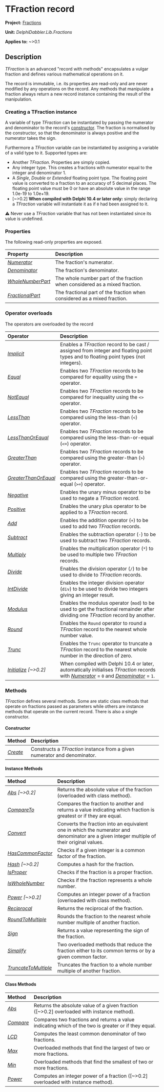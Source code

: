 # TFraction record

**Project:** [Fractions](../API.md)

**Unit:** _DelphiDabbler.Lib.Fractions_

**Applies to:** ~>0.1

## Description

_TFraction_ is an advanced "record with methods" encapsulates a vulgar fraction and defines various mathematical operations on it.

The record is immutable, i.e. its properties are read-only and are never modified by any operations on the record. Any methods that manipulate a fraction always return a new record instance containing the result of the manipulation.

### Creating a TFraction instance

A variable of type _TFraction_ can be instantiated by passing the numerator and denominator to the record's [constructor](./TFraction-Create.md). The fraction is normalised by the constructor, so that the denominator is always positive and the numerator takes the sign.

Furthermore a _TFraction_ variable can be instantiated by assigning a variable of a valid type to it. Supported types are:

* Another _TFraction_. Properties are simply copied.
* Any integer type. This creates a fractions with numerator equal to the integer and denominator 1.
* A _Single_, _Double_ or _Extended_ floating point type. The floating point value is converted to a fraction to an accuracy of 5 decimal places. The floating point value must be 0 or have an absolute value in the range 1.0e-19 to 1.0e+19.
* [~>0.2] **When compiled with Delphi 10.4 or later only:** simply declaring a _TFraction_ variable will instantiate it as if `0` had been assigned to it.

⚠️ Never use a _TFraction_ variable that has not been instantiated since its value is undefined.

### Properties

The following read-only properties are exposed.

| Property | Description |
|:---------|:------------|
| [_Numerator_](./TFraction-Numerator.md) | The fraction's numerator. |
| [_Denominator_](./TFraction-Denominator.md) | The fraction's denominator. |
| [_WholeNumberPart_](./TFraction-WholeNumberPart.md) | The whole number part of the fraction when considered as a mixed fraction. |
| [_FractionalPart_](./TFraction-FractionalPart.md) | The fractional part of the fraction when considered as a mixed fraction. |

### Operator overloads

The operators are overloaded by the record

| Operator | Description |
|:---------|:------------|
| [_Implicit_](./TFraction-Implicit.md) | Enables a _TFraction_ record to be cast / assigned from integer and floating point types and to floating point types (not integers). |
| [_Equal_](./TFraction-Equal.md) | Enables two _TFraction_ records to be compared for equality using the `=` operator. |
| [_NotEqual_](./TFraction-NotEqual.md) | Enables two _TFraction_ records to be compared for inequality using the `<>` operator. |
| [_LessThan_](./TFraction-LessThan.md) | Enables two _TFraction_ records to be compared using the less-than (`<`) operator.  |
| [_LessThanOrEqual_](./TFraction-LessThanOrEqual.md) | Enables two _TFraction_ records to be compared using the less-than-or-equal (`<=`) operator.  |
| [_GreaterThan_](./TFraction-GreaterThan.md) | Enables two _TFraction_ records to be compared using the greater-than (`>`) operator.  |
| [_GreaterThanOrEqual_](./TFraction-GreaterThanOrEqual.md) | Enables two _TFraction_ records to be compared using the greater-than-or-equal (`>=`) operator.  |
| [_Negative_](./TFraction-Negative.md) | Enables the unary minus operator to be used to negate a _TFraction_ record.  |
| [_Positive_](./TFraction-Positive.md) | Enables the unary plus operator to be applied to a _TFraction_ record.  |
| [_Add_](./TFraction-Add.md) | Enables the addition operator (`+`) to be used to add two _TFraction_ records. |
| [_Subtract_](./TFraction-Subtract.md) | Enables the subtraction operator (`-`) to be used to subtract two _TFraction_ records. |
| [_Multiply_](./TFraction-Multiply.md) | Enables the multiplication operator (`*`) to be used to multiple two _TFraction_ records.  |
| [_Divide_](./TFraction-Divide.md) | Enables the division operator (`/`) to be used to divide to _TFraction_ records.  |
| [_IntDivide_](./TFraction-IntDivide.md) | Enables the integer division operator (`div`) to be used to divide two integers giving an integer result. |
| [_Modulus_](./TFraction-Modulus.md) | Enables the modulus operator (`mod`) to be used to get the fractional remainder after dividing one _TFraction_ record by another.  |
| [_Round_](./TFraction-Round.md) | Enables the `Round` operator to round a _TFraction_ record to the nearest whole number value.  |
| [_Trunc_](./TFraction-Trunc.md) | Enables the `Trunc` operator to truncate a _TFraction_ record to the nearest whole number in the direction of zero. |
| _[Initialize](./TFraction-Initialize.md) [~>0.2]_ | When compiled with Delphi 10.4 or later, automatically initialises _TFraction_ records with _[Numerator](./TFraction-Numerator.md)_ = `0` and _[Denominator](./TFraction-Denominator.md)_ = `1`. |

### Methods

_TFraction_ defines several methods. Some are static class methods that operate on fractions passed as parameters while others are instance methods that operate on the current record. There is also a single constructor.

#### Constructor

| Method | Description |
|:-------|:------------|
| [_Create_](./TFraction-Create.md) | Constructs a _TFraction_ instance from a given numerator and denominator.  |

#### Instance Methods

| Method | Description |
|:-------|:------------|
| _[Abs](./TFraction-Abs.md) [~>0.2]_ | Returns the absolute value of the fraction (overloaded with class method). |
| [_CompareTo_](./TFraction-CompareTo.md) | Compares the fraction to another and returns a value indicating which fraction is greatest or if they are equal. |
| [_Convert_](./TFraction-Convert.md) | Converts the fraction into an equivalent one in which the numerator and denominator are a given integer multiple of their original values. |
| [_HasCommonFactor_](./TFraction-HasCommonFactor.md) | Checks if a given integer is a common factor of the fraction. |
| _[Hash](./TFraction-Hash.md) [~>0.2]_ | Computes a hash for the fraction. |
| [_IsProper_](./TFraction-IsProper.md) | Checks if the fraction is a proper fraction. |
| [_IsWholeNumber_](./TFraction-IsWholeNumber.md) | Checks if the fraction represents a whole number. |
| _[Power](./TFraction-Power.md) [~>0.2]_ | Computes an integer power of a fraction (overloaded with class method). |
| [_Reciprocal_](./TFraction-Reciprocal.md) | Returns the reciprocal of the fraction. |
| [_RoundToMultiple_](./TFraction-RoundToMultiple.md) | Rounds the fraction to the nearest whole number multiple of another fraction. |
| [_Sign_](./TFraction-Sign.md) | Returns a value representing the sign of the fraction.  |
| [_Simplify_](./TFraction-Simplify.md) | Two overloaded methods that reduce the fraction either to its common terms or by a given common factor. |
| [_TruncateToMultiple_](./TFraction-TruncateToMultiple.md) | Truncates the fraction to a whole number multiple of another fraction. |

#### Class Methods

| Method | Description |
|:-------|:------------|
| [_Abs_](./TFraction-Abs.md) | Returns the absolute value of a given fraction ([~>0.2] overloaded with instance method). |
| [_Compare_](./TFraction-Compare.md) | Compares two fractions and returns a value indicating which of the two is greater or if they equal. |
| [_LCD_](./TFraction-LCD.md) | Computes the least common denominator of two fractions. |
| [_Max_](./TFraction-Max.md) | Overloaded methods that find the largest of two or more fractions. |
| [_Min_](./TFraction-Min.md) | Overloaded methods that find the smallest of two or more fractions. |
| [_Power_](./TFraction-Power.md) | Computes an integer power of a fraction ([~>0.2] overloaded with instance method). |
